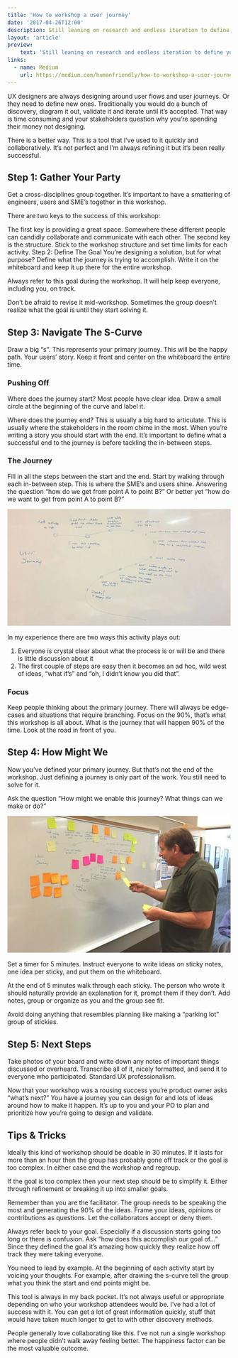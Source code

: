 ```yaml
---
title: 'How to workshop a user journey'
date: '2017-04-26T12:00'
description: Still leaning on research and endless iteration to define your user journeys? There is a better way.
layout: 'article'
preview:
    text: 'Still leaning on research and endless iteration to define your user journeys? There is a better way.'
links:
  - name: Medium
    url: https://medium.com/humanfriendly/how-to-workshop-a-user-journey-a35bf62e88cb
---
```


UX designers are always designing around user flows and user journeys. Or they need to define new ones. Traditionally you would do a bunch of discovery, diagram it out, validate it and iterate until it’s accepted. That way is time consuming and your stakeholders question why you’re spending their money not designing.

There is a better way. This is a tool that I’ve used to it quickly and collaboratively. It’s not perfect and I’m always refining it but it’s been really successful.

## Step 1: Gather Your Party
Get a cross-disciplines group together. It’s important to have a smattering of engineers, users and SME’s together in this workshop.

There are two keys to the success of this workshop:

The first key is providing a great space. Somewhere these different people can candidly collaborate and communicate with each other.
The second key is the structure. Stick to the workshop structure and set time limits for each activity.
Step 2: Define The Goal
You’re designing a solution, but for what purpose? Define what the journey is trying to accomplish. Write it on the whiteboard and keep it up there for the entire workshop.

Always refer to this goal during the workshop. It will help keep everyone, including you, on track.

Don’t be afraid to revise it mid-workshop. Sometimes the group doesn’t realize what the goal is until they start solving it.

## Step 3: Navigate The S-Curve
Draw a big “s”. This represents your primary journey. This will be the happy path. Your users’ story. Keep it front and center on the whiteboard the entire time.

### Pushing Off
Where does the journey start? Most people have clear idea. Draw a small circle at the beginning of the curve and label it.

Where does the journey end? This is usually a big hard to articulate. This is usually where the stakeholders in the room chime in the most. When you’re writing a story you should start with the end. It’s important to define what a successful end to the journey is before tackling the in-between steps.

### The Journey
Fill in all the steps between the start and the end. Start by walking through each in-between step. This is where the SME’s and users shine. Answering the question “how do we get from point A to point B?” Or better yet “how do we want to get from point A to point B?”

![](./one.jpg)

In my experience there are two ways this activity plays out:

1. Everyone is crystal clear about what the process is or will be and there is little discussion about it
2. The first couple of steps are easy then it becomes an ad hoc, wild west of ideas, “what if’s” and “oh, I didn’t know you did that”.

### Focus
Keep people thinking about the primary journey. There will always be edge-cases and situations that require branching. Focus on the 90%, that’s what this workshop is all about. What is the journey that will happen 90% of the time. Look at the road in front of you.

## Step 4: How Might We
Now you’ve defined your primary journey. But that’s not the end of the workshop. Just defining a journey is only part of the work. You still need to solve for it.

Ask the question “How might we enable this journey? What things can we make or do?”

![](./two.jpg)

Set a timer for 5 minutes. Instruct everyone to write ideas on sticky notes, one idea per sticky, and put them on the whiteboard.

At the end of 5 minutes walk through each sticky. The person who wrote it should naturally provide an explanation for it, prompt them if they don’t. Add notes, group or organize as you and the group see fit.

Avoid doing anything that resembles planning like making a “parking lot” group of stickies.

## Step 5: Next Steps
Take photos of your board and write down any notes of important things discussed or overheard. Transcribe all of it, nicely formatted, and send it to everyone who participated. Standard UX professionalism.

Now that your workshop was a rousing success you’re product owner asks “what’s next?” You have a journey you can design for and lots of ideas around how to make it happen. It’s up to you and your PO to plan and prioritize how you’re going to design and validate.

## Tips & Tricks
Ideally this kind of workshop should be doable in 30 minutes. If it lasts for more than an hour then the group has probably gone off track or the goal is too complex. In either case end the workshop and regroup.

If the goal is too complex then your next step should be to simplify it. Either through refinement or breaking it up into smaller goals.

Remember than you are the facilitator. The group needs to be speaking the most and generating the 90% of the ideas. Frame your ideas, opinions or contributions as questions. Let the collaborators accept or deny them.

Always refer back to your goal. Especially if a discussion starts going too long or there is confusion. Ask “how does this accomplish our goal of…” Since they defined the goal it’s amazing how quickly they realize how off track they were taking everyone.

You need to lead by example. At the beginning of each activity start by voicing your thoughts. For example, after drawing the s-curve tell the group what you think the start and end points might be.

This tool is always in my back pocket. It’s not always useful or appropriate depending on who your workshop attendees would be. I’ve had a lot of success with it. You can get a lot of great information quickly, stuff that would have taken much longer to get to with other discovery methods.

People generally love collaborating like this. I’ve not run a single workshop where people didn’t walk away feeling better. The happiness factor can be the most valuable outcome.